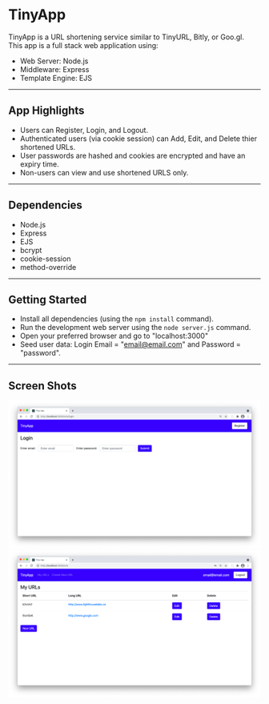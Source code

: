 # TinyApp
TinyApp is a URL shortening service similar to TinyURL, Bitly, or Goo.gl.  
This app is a full stack web application using:
- Web Server: Node.js
- Middleware: Express
- Template Engine: EJS

---
## App Highlights
- Users can Register, Login, and Logout.
- Authenticated users (via cookie session) can Add, Edit, and Delete thier shortened URLs.
- User passwords are hashed and cookies are encrypted and have an expiry time.
- Non-users can view and use shortened URLS only.

---
## Dependencies
- Node.js
- Express
- EJS
- bcrypt
- cookie-session
- method-override

---
## Getting Started
- Install all dependencies (using the `npm install` command).
- Run the development web server using the `node server.js` command.
- Open your preferred browser and go to "localhost:3000"
- Seed user data: Login Email = "email@email.com" and Password = "password".

---
## Screen Shots
!["Screenshot of Login page"](https://github.com/jmelnikel/tinyApp/blob/master/docs/login-page.png?raw=true)
!["Screenshot of URLs page"](https://github.com/jmelnikel/tinyApp/blob/master/docs/URLs%20page.png?raw=true)
